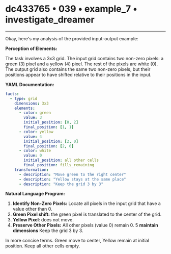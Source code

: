 # dc433765 • 039 • example_7 • investigate_dreamer

---
Okay, here's my analysis of the provided input-output example:

**Perception of Elements:**

The task involves a 3x3 grid. The input grid contains two non-zero pixels: a green (3) pixel and a yellow (4) pixel. The rest of the pixels are white (0). The output grid also contains the same two non-zero pixels, but their positions appear to have shifted relative to their positions in the input.

**YAML Documentation:**



```yaml
facts:
  - type: grid
    dimensions: 3x3
    elements:
      - color: green
        value: 3
        initial_position: [0, 2]
        final_position: [1, 1]
      - color: yellow
        value: 4
        initial_position: [2, 0]
        final_position: [2, 0]
      - color: white
        value: 0
        initial_position: all other cells
        final_position: fills_remaining
    transformation:
      - description: "Move green to the right center"
      - description: "Yellow stays at the same place"
      - description: "Keep the grid 3 by 3"
```



**Natural Language Program:**

1.  **Identify Non-Zero Pixels:** Locate all pixels in the input grid that have a value other than 0.
2.  **Green Pixel shift:** the green pixel is translated to the center of the grid.
3. **Yellow Pixel**: does not move.
4.  **Preserve Other Pixels:** All other pixels (value 0) remain 0.
5 **maintain dimensions** Keep the grid 3 by 3.

In more concise terms. Green move to center, Yellow remain at initial position. Keep all other cells empty.

